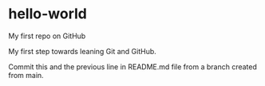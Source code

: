 # hello-world
My first repo on GitHub

My first step towards leaning Git and GitHub.

Commit this and the previous line in README.md file from a branch created from main.
